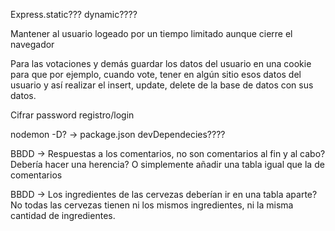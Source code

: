 
Express.static??? dynamic????

Mantener al usuario logeado por un tiempo limitado aunque cierre el navegador

Para las votaciones y demás guardar los datos del usuario en una cookie para que por ejemplo, cuando vote, tener en algún sitio esos datos del usuario y así realizar el insert, update, delete de la base de datos con sus datos.

Cifrar password registro/login

nodemon -D? -> package.json devDependecies????

BBDD -> Respuestas a los comentarios, no son comentarios al fin y al cabo? Debería hacer una herencia? O simplemente añadir una tabla igual que la de comentarios

BBDD -> Los ingredientes de las cervezas deberían ir en una tabla aparte? No todas las cervezas tienen ni los mismos ingredientes, ni la misma cantidad de ingredientes.